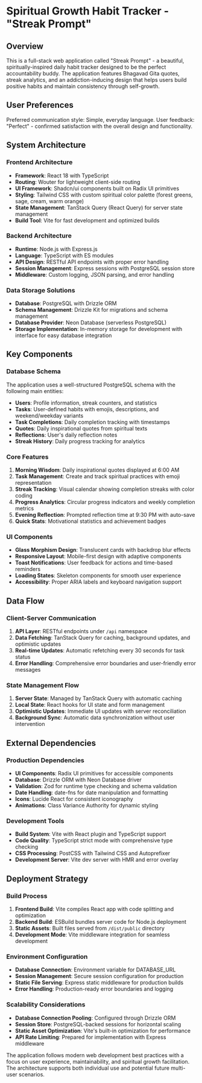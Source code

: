 # Spiritual Growth Habit Tracker - "Streak Prompt"

## Overview

This is a full-stack web application called "Streak Prompt" - a beautiful, spiritually-inspired daily habit tracker designed to be the perfect accountability buddy. The application features Bhagavad Gita quotes, streak analytics, and an addiction-inducing design that helps users build positive habits and maintain consistency through self-growth.

## User Preferences

Preferred communication style: Simple, everyday language.
User feedback: "Perfect" - confirmed satisfaction with the overall design and functionality.

## System Architecture

### Frontend Architecture
- **Framework**: React 18 with TypeScript
- **Routing**: Wouter for lightweight client-side routing
- **UI Framework**: Shadcn/ui components built on Radix UI primitives
- **Styling**: Tailwind CSS with custom spiritual color palette (forest greens, sage, cream, warm orange)
- **State Management**: TanStack Query (React Query) for server state management
- **Build Tool**: Vite for fast development and optimized builds

### Backend Architecture
- **Runtime**: Node.js with Express.js
- **Language**: TypeScript with ES modules
- **API Design**: RESTful API endpoints with proper error handling
- **Session Management**: Express sessions with PostgreSQL session store
- **Middleware**: Custom logging, JSON parsing, and error handling

### Data Storage Solutions
- **Database**: PostgreSQL with Drizzle ORM
- **Schema Management**: Drizzle Kit for migrations and schema management
- **Database Provider**: Neon Database (serverless PostgreSQL)
- **Storage Implementation**: In-memory storage for development with interface for easy database integration

## Key Components

### Database Schema
The application uses a well-structured PostgreSQL schema with the following main entities:
- **Users**: Profile information, streak counters, and statistics
- **Tasks**: User-defined habits with emojis, descriptions, and weekend/weekday variants
- **Task Completions**: Daily completion tracking with timestamps
- **Quotes**: Daily inspirational quotes from spiritual texts
- **Reflections**: User's daily reflection notes
- **Streak History**: Daily progress tracking for analytics

### Core Features
1. **Morning Wisdom**: Daily inspirational quotes displayed at 6:00 AM
2. **Task Management**: Create and track spiritual practices with emoji representation
3. **Streak Tracking**: Visual calendar showing completion streaks with color coding
4. **Progress Analytics**: Circular progress indicators and weekly completion metrics
5. **Evening Reflection**: Prompted reflection time at 9:30 PM with auto-save
6. **Quick Stats**: Motivational statistics and achievement badges

### UI Components
- **Glass Morphism Design**: Translucent cards with backdrop blur effects
- **Responsive Layout**: Mobile-first design with adaptive components
- **Toast Notifications**: User feedback for actions and time-based reminders
- **Loading States**: Skeleton components for smooth user experience
- **Accessibility**: Proper ARIA labels and keyboard navigation support

## Data Flow

### Client-Server Communication
1. **API Layer**: RESTful endpoints under `/api` namespace
2. **Data Fetching**: TanStack Query for caching, background updates, and optimistic updates
3. **Real-time Updates**: Automatic refetching every 30 seconds for task status
4. **Error Handling**: Comprehensive error boundaries and user-friendly error messages

### State Management Flow
1. **Server State**: Managed by TanStack Query with automatic caching
2. **Local State**: React hooks for UI state and form management
3. **Optimistic Updates**: Immediate UI updates with server reconciliation
4. **Background Sync**: Automatic data synchronization without user intervention

## External Dependencies

### Production Dependencies
- **UI Components**: Radix UI primitives for accessible components
- **Database**: Drizzle ORM with Neon Database driver
- **Validation**: Zod for runtime type checking and schema validation
- **Date Handling**: date-fns for date manipulation and formatting
- **Icons**: Lucide React for consistent iconography
- **Animations**: Class Variance Authority for dynamic styling

### Development Tools
- **Build System**: Vite with React plugin and TypeScript support
- **Code Quality**: TypeScript strict mode with comprehensive type checking
- **CSS Processing**: PostCSS with Tailwind CSS and Autoprefixer
- **Development Server**: Vite dev server with HMR and error overlay

## Deployment Strategy

### Build Process
1. **Frontend Build**: Vite compiles React app with code splitting and optimization
2. **Backend Build**: ESBuild bundles server code for Node.js deployment
3. **Static Assets**: Built files served from `/dist/public` directory
4. **Development Mode**: Vite middleware integration for seamless development

### Environment Configuration
- **Database Connection**: Environment variable for DATABASE_URL
- **Session Management**: Secure session configuration for production
- **Static File Serving**: Express static middleware for production builds
- **Error Handling**: Production-ready error boundaries and logging

### Scalability Considerations
- **Database Connection Pooling**: Configured through Drizzle ORM
- **Session Store**: PostgreSQL-backed sessions for horizontal scaling
- **Static Asset Optimization**: Vite's built-in optimization for performance
- **API Rate Limiting**: Prepared for implementation with Express middleware

The application follows modern web development best practices with a focus on user experience, maintainability, and spiritual growth facilitation. The architecture supports both individual use and potential future multi-user scenarios.